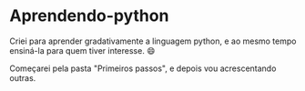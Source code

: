 # Aprendendo-python
Criei para aprender gradativamente a linguagem python, e ao mesmo tempo ensiná-la para quem tiver interesse. 😄

Começarei pela pasta "Primeiros passos", e depois vou acrescentando outras.
